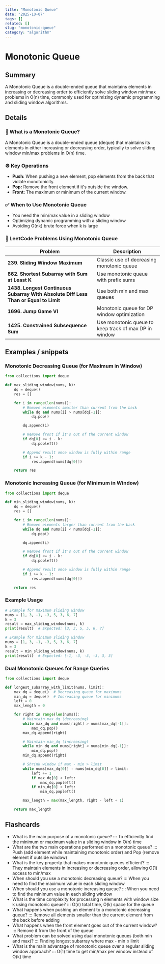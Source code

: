 ```yaml
---
title: "Monotonic Queue"
date: "2025-10-07"
tags: []
related: []
slug: "monotonic-queue"
category: "algorithm"
---
```


# Monotonic Queue

## Summary
A Monotonic Queue is a double-ended queue that maintains elements in increasing or decreasing order to efficiently solve sliding window min/max problems in O(n) time, commonly used for optimizing dynamic programming and sliding window algorithms.

## Details
### 🧠 What is a Monotonic Queue?

A Monotonic Queue is a double-ended queue (deque) that maintains its elements in either increasing or decreasing order, typically to solve sliding window min/max problems in O(n) time.

### ⚙️ Key Operations
- **Push:** When pushing a new element, pop elements from the back that violate monotonicity.
- **Pop:** Remove the front element if it's outside the window.
- **Front:** The maximum or minimum of the current window.

### ✅ When to Use Monotonic Queue
- You need the min/max value in a sliding window
- Optimizing dynamic programming with a sliding window
- Avoiding O(nk) brute force when k is large

### 📂 LeetCode Problems Using Monotonic Queue

| Problem | Description |
|---------|-------------|
| **239. Sliding Window Maximum** | Classic use of decreasing monotonic queue |
| **862. Shortest Subarray with Sum at Least K** | Use monotonic queue with prefix sums |
| **1438. Longest Continuous Subarray With Absolute Diff Less Than or Equal to Limit** | Use both min and max queues |
| **1696. Jump Game VI** | Monotonic queue for DP window optimization |
| **1425. Constrained Subsequence Sum** | Use monotonic queue to keep track of max DP in window |

## Examples / snippets

### Monotonic Decreasing Queue (for Maximum in Window)
```python
from collections import deque

def max_sliding_window(nums, k):
    dq = deque()
    res = []

    for i in range(len(nums)):
        # Remove elements smaller than current from the back
        while dq and nums[i] > nums[dq[-1]]:
            dq.pop()

        dq.append(i)

        # Remove front if it's out of the current window
        if dq[0] <= i - k:
            dq.popleft()

        # Append result once window is fully within range
        if i >= k - 1:
            res.append(nums[dq[0]])

    return res
```

### Monotonic Increasing Queue (for Minimum in Window)
```python
from collections import deque

def min_sliding_window(nums, k):
    dq = deque()
    res = []

    for i in range(len(nums)):
        # Remove elements larger than current from the back
        while dq and nums[i] < nums[dq[-1]]:
            dq.pop()

        dq.append(i)

        # Remove front if it's out of the current window
        if dq[0] <= i - k:
            dq.popleft()

        # Append result once window is fully within range
        if i >= k - 1:
            res.append(nums[dq[0]])

    return res
```

### Example Usage
```python
# Example for maximum sliding window
nums = [1, 3, -1, -3, 5, 3, 6, 7]
k = 3
result = max_sliding_window(nums, k)
print(result)  # Expected: [3, 3, 5, 5, 6, 7]

# Example for minimum sliding window
nums = [1, 3, -1, -3, 5, 3, 6, 7]
k = 3
result = min_sliding_window(nums, k)
print(result)  # Expected: [-1, -3, -3, -3, 3, 3]
```

### Dual Monotonic Queues for Range Queries
```python
from collections import deque

def longest_subarray_with_limit(nums, limit):
    max_dq = deque()  # Decreasing queue for maximums
    min_dq = deque()  # Increasing queue for minimums
    left = 0
    max_length = 0

    for right in range(len(nums)):
        # Maintain max_dq (decreasing)
        while max_dq and nums[right] > nums[max_dq[-1]]:
            max_dq.pop()
        max_dq.append(right)

        # Maintain min_dq (increasing)
        while min_dq and nums[right] < nums[min_dq[-1]]:
            min_dq.pop()
        min_dq.append(right)

        # Shrink window if max - min > limit
        while nums[max_dq[0]] - nums[min_dq[0]] > limit:
            left += 1
            if max_dq[0] < left:
                max_dq.popleft()
            if min_dq[0] < left:
                min_dq.popleft()

        max_length = max(max_length, right - left + 1)

    return max_length
```

## Flashcards

- What is the main purpose of a monotonic queue? ::: To efficiently find the minimum or maximum value in a sliding window in O(n) time
- What are the two main operations performed on a monotonic queue? ::: Push (add element while maintaining monotonic order) and Pop (remove element if outside window)
- What is the key property that makes monotonic queues efficient? ::: They maintain elements in increasing or decreasing order, allowing O(1) access to min/max
- When should you use a monotonic decreasing queue? ::: When you need to find the maximum value in each sliding window
- When should you use a monotonic increasing queue? ::: When you need to find the minimum value in each sliding window
- What is the time complexity for processing n elements with window size k using monotonic queue? ::: O(n) total time, O(k) space for the queue
- What happens when pushing an element to a monotonic decreasing queue? ::: Remove all elements smaller than the current element from the back before adding
- What happens when the front element goes out of the current window? ::: Remove it from the front of the queue
- What problem can be solved using dual monotonic queues (both min and max)? ::: Finding longest subarray where max - min ≤ limit
- What is the main advantage of monotonic queue over a regular sliding window approach? ::: O(1) time to get min/max per window instead of O(k) time

```
```
